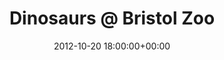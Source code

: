 ---
date: 2012-10-20 18:00:00+00:00
layout: album
title: Dinosaurs @ Bristol Zoo
categories: 
- other
- days-out
photoset: 72157644711672653
flickimg: 13997856629
comments: true
---